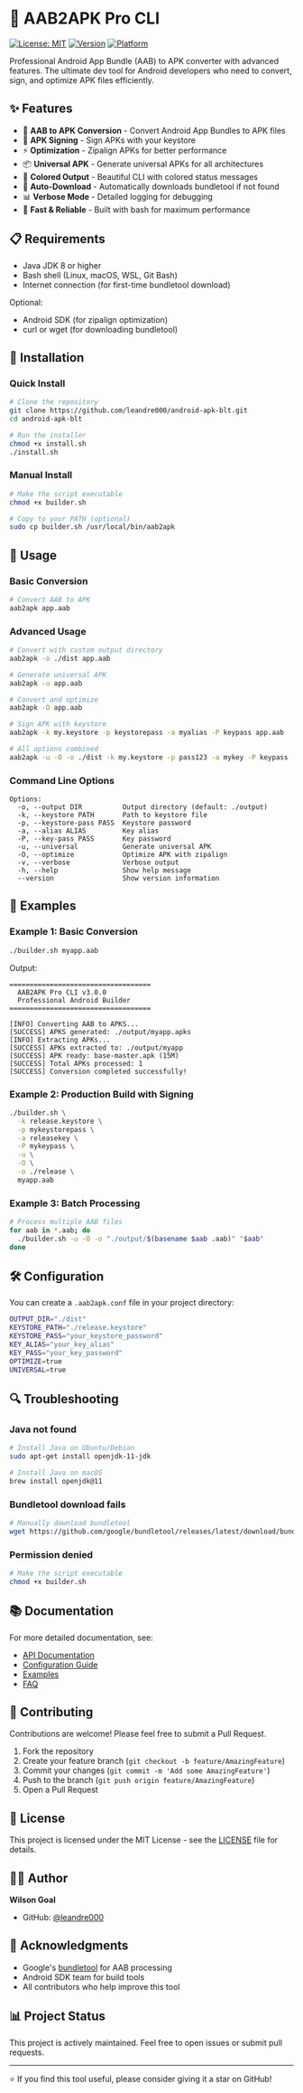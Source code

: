 # 🚀 AAB2APK Pro CLI

[![License: MIT](https://img.shields.io/badge/License-MIT-yellow.svg)](https://opensource.org/licenses/MIT)
[![Version](https://img.shields.io/badge/version-3.0.0-blue.svg)](https://github.com/leandre000/android-apk-blt)
[![Platform](https://img.shields.io/badge/platform-Linux%20%7C%20macOS%20%7C%20Windows-lightgrey.svg)](https://github.com/leandre000/android-apk-blt)

Professional Android App Bundle (AAB) to APK converter with advanced features. The ultimate dev tool for Android developers who need to convert, sign, and optimize APK files efficiently.

## ✨ Features

- 🔄 **AAB to APK Conversion** - Convert Android App Bundles to APK files
- 🔐 **APK Signing** - Sign APKs with your keystore
- ⚡ **Optimization** - Zipalign APKs for better performance
- 📦 **Universal APK** - Generate universal APKs for all architectures
- 🎨 **Colored Output** - Beautiful CLI with colored status messages
- 🔧 **Auto-Download** - Automatically downloads bundletool if not found
- 📊 **Verbose Mode** - Detailed logging for debugging
- 🚀 **Fast & Reliable** - Built with bash for maximum performance

## 📋 Requirements

- Java JDK 8 or higher
- Bash shell (Linux, macOS, WSL, Git Bash)
- Internet connection (for first-time bundletool download)

Optional:
- Android SDK (for zipalign optimization)
- curl or wget (for downloading bundletool)

## 🔧 Installation

### Quick Install

```bash
# Clone the repository
git clone https://github.com/leandre000/android-apk-blt.git
cd android-apk-blt

# Run the installer
chmod +x install.sh
./install.sh
```

### Manual Install

```bash
# Make the script executable
chmod +x builder.sh

# Copy to your PATH (optional)
sudo cp builder.sh /usr/local/bin/aab2apk
```

## 🚀 Usage

### Basic Conversion

```bash
# Convert AAB to APK
aab2apk app.aab
```

### Advanced Usage

```bash
# Convert with custom output directory
aab2apk -o ./dist app.aab

# Generate universal APK
aab2apk -u app.aab

# Convert and optimize
aab2apk -O app.aab

# Sign APK with keystore
aab2apk -k my.keystore -p keystorepass -a myalias -P keypass app.aab

# All options combined
aab2apk -u -O -o ./dist -k my.keystore -p pass123 -a mykey -P keypass -v app.aab
```

### Command Line Options

```
Options:
  -o, --output DIR          Output directory (default: ./output)
  -k, --keystore PATH       Path to keystore file
  -p, --keystore-pass PASS  Keystore password
  -a, --alias ALIAS         Key alias
  -P, --key-pass PASS       Key password
  -u, --universal           Generate universal APK
  -O, --optimize            Optimize APK with zipalign
  -v, --verbose             Verbose output
  -h, --help                Show help message
  --version                 Show version information
```

## 📖 Examples

### Example 1: Basic Conversion

```bash
./builder.sh myapp.aab
```

Output:
```
===================================
  AAB2APK Pro CLI v3.0.0
  Professional Android Builder
===================================

[INFO] Converting AAB to APKS...
[SUCCESS] APKS generated: ./output/myapp.apks
[INFO] Extracting APKs...
[SUCCESS] APKs extracted to: ./output/myapp
[SUCCESS] APK ready: base-master.apk (15M)
[SUCCESS] Total APKs processed: 1
[SUCCESS] Conversion completed successfully!
```

### Example 2: Production Build with Signing

```bash
./builder.sh \
  -k release.keystore \
  -p mykeystorepass \
  -a releasekey \
  -P mykeypass \
  -u \
  -O \
  -o ./release \
  myapp.aab
```

### Example 3: Batch Processing

```bash
# Process multiple AAB files
for aab in *.aab; do
  ./builder.sh -u -O -o "./output/$(basename $aab .aab)" "$aab"
done
```

## 🛠️ Configuration

You can create a `.aab2apk.conf` file in your project directory:

```bash
OUTPUT_DIR="./dist"
KEYSTORE_PATH="./release.keystore"
KEYSTORE_PASS="your_keystore_password"
KEY_ALIAS="your_key_alias"
KEY_PASS="your_key_password"
OPTIMIZE=true
UNIVERSAL=true
```

## 🔍 Troubleshooting

### Java not found

```bash
# Install Java on Ubuntu/Debian
sudo apt-get install openjdk-11-jdk

# Install Java on macOS
brew install openjdk@11
```

### Bundletool download fails

```bash
# Manually download bundletool
wget https://github.com/google/bundletool/releases/latest/download/bundletool-all.jar -O bundletool.jar
```

### Permission denied

```bash
# Make the script executable
chmod +x builder.sh
```

## 📚 Documentation

For more detailed documentation, see:
- [API Documentation](docs/API.md)
- [Configuration Guide](docs/CONFIGURATION.md)
- [Examples](examples/)
- [FAQ](docs/FAQ.md)

## 🤝 Contributing

Contributions are welcome! Please feel free to submit a Pull Request.

1. Fork the repository
2. Create your feature branch (`git checkout -b feature/AmazingFeature`)
3. Commit your changes (`git commit -m 'Add some AmazingFeature'`)
4. Push to the branch (`git push origin feature/AmazingFeature`)
5. Open a Pull Request

## 📝 License

This project is licensed under the MIT License - see the [LICENSE](LICENSE) file for details.

## 👨‍💻 Author

**Wilson Goal**
- GitHub: [@leandre000](https://github.com/leandre000)

## 🙏 Acknowledgments

- Google's [bundletool](https://github.com/google/bundletool) for AAB processing
- Android SDK team for build tools
- All contributors who help improve this tool

## 📊 Project Status

This project is actively maintained. Feel free to open issues or submit pull requests.

---

⭐ If you find this tool useful, please consider giving it a star on GitHub!
